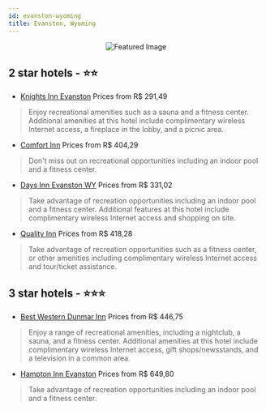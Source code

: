 ```yaml
---
id: evanston-wyoming
title: Evanston, Wyoming
---
```


<center><img src="https://i.travelapi.com/hotels/1000000/30000/20200/20200/3b10b028_z.jpg" alt="Featured Image" /></center>


##  2 star hotels - ⭐️⭐️

-    [Knights Inn Evanston](https://us.hurb.com/hotels/evanston/knights-inn-evanston-JNP-JP261721?cmp=18055) Prices from R$ 291,49
   > Enjoy recreational amenities such as a sauna and a fitness center. Additional amenities at this hotel include complimentary wireless Internet access, a fireplace in the lobby, and a picnic area.
-    [Comfort Inn](https://us.hurb.com/hotels/evanston/comfort-inn-JNP-JP224248?cmp=18055) Prices from R$ 404,29
   > Don't miss out on recreational opportunities including an indoor pool and a fitness center.
-    [Days Inn Evanston WY](https://us.hurb.com/hotels/evanston/days-inn-evanston-wy-JNP-JP071416?cmp=18055) Prices from R$ 331,02
   > Take advantage of recreation opportunities including an indoor pool and a fitness center. Additional features at this hotel include complimentary wireless Internet access and shopping on site.
-    [Quality Inn](https://us.hurb.com/hotels/evanston/quality-inn-JNP-JP426372?cmp=18055) Prices from R$ 418,28
   > Take advantage of recreation opportunities such as a fitness center, or other amenities including complimentary wireless Internet access and tour/ticket assistance.

##  3 star hotels - ⭐️⭐️⭐️

-    [Best Western Dunmar Inn](https://us.hurb.com/hotels/evanston/best-western-dunmar-inn-JNP-JP268174?cmp=18055) Prices from R$ 446,75
   > Enjoy a range of recreational amenities, including a nightclub, a sauna, and a fitness center. Additional amenities at this hotel include complimentary wireless Internet access, gift shops/newsstands, and a television in a common area.
-    [Hampton Inn Evanston](https://us.hurb.com/hotels/evanston/hampton-inn-evanston-JNP-JP071417?cmp=18055) Prices from R$ 649,80
   > Take advantage of recreation opportunities including an indoor pool and a fitness center.
